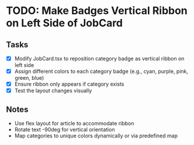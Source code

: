 # TODO: Make Badges Vertical Ribbon on Left Side of JobCard

## Tasks
- [x] Modify JobCard.tsx to reposition category badge as vertical ribbon on left side
- [x] Assign different colors to each category badge (e.g., cyan, purple, pink, green, blue)
- [x] Ensure ribbon only appears if category exists
- [x] Test the layout changes visually

## Notes
- Use flex layout for article to accommodate ribbon
- Rotate text -90deg for vertical orientation
- Map categories to unique colors dynamically or via predefined map
